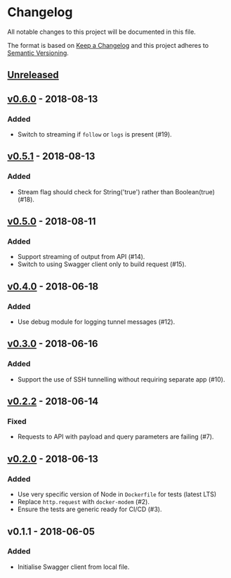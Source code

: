 # Changelog
All notable changes to this project will be documented in this file.

The format is based on [Keep a Changelog](https://keepachangelog.com/en/1.0.0/)
and this project adheres to [Semantic Versioning](https://semver.org/spec/v2.0.0.html).

## [Unreleased]

## [v0.6.0] - 2018-08-13
### Added
- Switch to streaming if `follow` or `logs` is present (#19).

## [v0.5.1] - 2018-08-13
### Added
- Stream flag should check for String('true') rather than Boolean(true) (#18).

## [v0.5.0] - 2018-08-11
### Added
- Support streaming of output from API (#14).
- Switch to using Swagger client only to build request (#15).

## [v0.4.0] - 2018-06-18
### Added
- Use debug module for logging tunnel messages (#12).

## [v0.3.0] - 2018-06-16
### Added
- Support the use of SSH tunnelling without requiring separate app (#10).

## [v0.2.2] - 2018-06-14
### Fixed
- Requests to API with payload and query parameters are failing (#7).

## [v0.2.0] - 2018-06-13
### Added
- Use very specific version of Node in `Dockerfile` for tests (latest LTS)
- Replace `http.request` with `docker-modem` (#2).
- Ensure the tests are generic ready for CI/CD (#3).

## v0.1.1 - 2018-06-05
### Added
- Initialise Swagger client from local file.

[v0.2.0]: https://github.com/markbirbeck/docker-engine/compare/v0.1.1...v0.2.0
[v0.2.2]: https://github.com/markbirbeck/docker-engine/compare/v0.2.0...v0.2.2
[v0.3.0]: https://github.com/markbirbeck/docker-engine/compare/v0.2.2...v0.3.0
[v0.4.0]: https://github.com/markbirbeck/docker-engine/compare/v0.3.0...v0.4.0
[v0.5.0]: https://github.com/markbirbeck/docker-engine/compare/v0.4.0...v0.5.0
[v0.5.1]: https://github.com/markbirbeck/docker-engine/compare/v0.5.0...v0.5.1
[v0.6.0]: https://github.com/markbirbeck/docker-engine/compare/v0.5.1...v0.6.0
[Unreleased]: https://github.com/markbirbeck/docker-engine/compare/v0.6.0...HEAD
